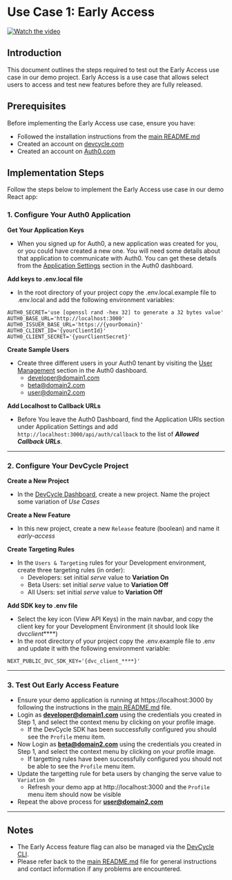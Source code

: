 # Use Case 1: Early Access

[![Watch the video](https://img.youtube.com/vi/qI0RNNN_-Ss/hqdefault.jpg)](https://youtu.be/qI0RNNN_-Ss)

## Introduction

This document outlines the steps required to test out the Early Access use case in our demo project. Early Access is a use case that allows select users to access and test new features before they are fully released.

## Prerequisites

Before implementing the Early Access use case, ensure you have:

- Followed the installation instructions from the [main README.md](./README.md)
- Created an account on [devcycle.com](https://app.devcycle.com)
- Created an account on [Auth0.com](https://auth0.com/)

## Implementation Steps

Follow the steps below to implement the Early Access use case in our demo React app:

### 1. **Configure Your Auth0 Application**

**Get Your Application Keys**

- When you signed up for Auth0, a new application was created for you, or you could have created a new one. You will need some details about that application to communicate with Auth0. You can get these details from the [Application Settings](https://manage.auth0.com/?_gl=1*1hu0jhu*_gcl_aw*R0NMLjE2ODc1NDU4NjIuQ2p3S0NBandoZFdrQmhCWkVpd0ExaWJMbVBvOWNFQ1dXQ19iQnk4MlluVkJxZkVjSTl5ZnRBSmREMDg0UU10OVIzSFpTQkh2VDdSU2R4b0NVQUlRQXZEX0J3RQ..*_gcl_au*NDc3NzMwODI0LjE2ODYyNTMwNjY.*rollup_ga*ODI3OTE5MTI0LjE2ODYyNTMwNjY.*rollup_ga_F1G3E656YZ*MTY4NzU0NTU2MS43LjEuMTY4NzU0NTk3OS42MC4wLjA.&_ga=2.206481939.1062554210.1687545561-827919124.1686253066&_gac=1.223431529.1687545862.CjwKCAjwhdWkBhBZEiwA1ibLmPo9cECWWC_bBy82YnVBqfEcI9yftAJdD084QMt9R3HZSBHvT7RSdxoCUAIQAvD_BwE#/applications) section in the Auth0 dashboard.

**Add keys to .env.local file**

- In the root directory of your project copy the .env.local.example file to .env.local and add the following environment variables:

```
AUTH0_SECRET='use [openssl rand -hex 32] to generate a 32 bytes value'
AUTH0_BASE_URL='http://localhost:3000'
AUTH0_ISSUER_BASE_URL='https://{yourDomain}'
AUTH0_CLIENT_ID='{yourClientId}'
AUTH0_CLIENT_SECRET='{yourClientSecret}'
```

**Create Sample Users**

- Create three different users in your Auth0 tenant by visiting the [User Management](https://manage.auth0.com/dashboard) section in the Auth0 dashboard.
  - developer@domain1.com
  - beta@domain2.com
  - user@domain2.com

**Add Localhost to Callback URLs**

- Before You leave the Auth0 Dashboard, find the Application URIs section under Application Settings and add `http://localhost:3000/api/auth/callback` to the list of **_Allowed Callback URLs_**. 

---

### 2. **Configure Your DevCycle Project**

**Create a New Project**

- In the [DevCycle Dashboard](https://app.devcycle.com/), create a new project. Name the project some variation of _Use Cases_

**Create a New Feature**

- In this new project, create a new `Release` feature (boolean) and name it _early-access_

**Create Targeting Rules**

- In the `Users & Targeting` rules for your Development environment, create three targeting rules (in order):
  - Developers: set initial _serve_ value to **Variation On**
  - Beta Users: set initial _serve_ value to **Variation Off**
  - All Users: set initial _serve_ value to **Variation Off**

**Add SDK key to .env file**

- Select the key icon (View API Keys) in the main navbar, and copy the client key for your Development Environment (it should look like dvc*client*\*\*\*\*)
- In the root directory of your project copy the .env.example file to .env and update it with the following environment variable:

```
NEXT_PUBLIC_DVC_SDK_KEY='{dvc_client_****}'
```

---

### 3. **Test Out Early Access Feature**

- Ensure your demo application is running at https://localhost:3000 by following the instructions in the [main README.md](./README.md) file.
- Login as **developer@domain1.com** using the credentials you created in Step 1, and select the context menu by clicking on your profile image.
  - If the DevCycle SDK has been successfully configured you should see the `Profile` menu item.
- Now Login as **beta@domain2.com** using the credentials you created in Step 1, and select the context menu by clicking on your profile image.
  - If targetting rules have been successfully configured you should not be able to see the `Profile` menu item.
- Update the targetting rule for beta users by changing the serve value to `Variation On`
  - Refresh your demo app at http://localhost:3000 and the `Profile` menu item should now be visible
- Repeat the above process for **user@domain2.com**

---

## Notes

- The Early Access feature flag can also be managed via the [DevCycle CLI](https://docs.devcycle.com/tools-and-integrations/cli).
- Please refer back to the [main README.md](./README.md) file for general instructions and contact information if any problems are encountered.
